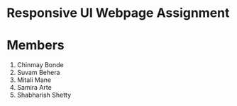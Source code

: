 # Responsive UI Webpage Assignment
<h1><b>Members</b></h1>
<ol>
<li>Chinmay Bonde</li>
<li>Suvam Behera</li>
<li>Mitali Mane</li>
<li>Samira Arte</li>
<li>Shabharish Shetty</li>
</ol>
